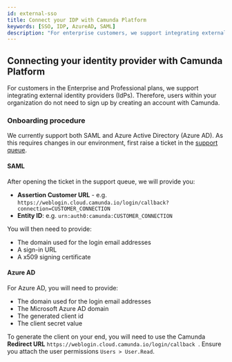 ```yaml
---
id: external-sso
title: Connect your IDP with Camunda Platform
keywords: [SSO, IDP, AzureAD, SAML]
description: "For enterprise customers, we support integrating external identity providers."
---
```


## Connecting your identity provider with Camunda Platform

[//]: <> (Similar instance here.)

For customers in the Enterprise and Professional plans, we support integrating external identity providers (IdPs). Therefore, users within your organization do not need to sign up by creating an account with Camunda.

### Onboarding procedure

We currently support both SAML and Azure Active Directory (Azure AD). As this requires changes in our environment, first raise a ticket in the [support queue](https://jira.camunda.com/projects/SUPPORT/).

#### SAML

After opening the ticket in the support queue, we will provide you:

- **Assertion Customer URL** - e.g. `https://weblogin.cloud.camunda.io/login/callback?connection=CUSTOMER_CONNECTION`
- **Entity ID**: e.g. `urn:auth0:camunda:CUSTOMER_CONNECTION`

You will then need to provide:

- The domain used for the login email addresses
- A sign-in URL
- A x509 signing certificate

#### Azure AD

For Azure AD, you will need to provide:

- The domain used for the login email addresses
- The Microsoft Azure AD domain
- The generated client id
- The client secret value

To generate the client on your end, you will need to use the Camunda **Redirect URL** `https://weblogin.cloud.camunda.io/login/callback `. Ensure you attach the user permissions `Users > User.Read`.
